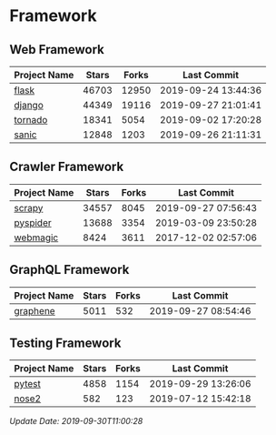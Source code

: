 # Framework

## Web Framework

| Project Name | Stars | Forks | Last Commit |
| ------------ | ----- | ----- | ----------- |
| [flask](https://github.com/pallets/flask) | 46703 | 12950 | 2019-09-24 13:44:36 |
| [django](https://github.com/django/django) | 44349 | 19116 | 2019-09-27 21:01:41 |
| [tornado](https://github.com/tornadoweb/tornado) | 18341 | 5054 | 2019-09-02 17:20:28 |
| [sanic](https://github.com/huge-success/sanic) | 12848 | 1203 | 2019-09-26 21:11:31 |

## Crawler Framework

| Project Name | Stars | Forks | Last Commit |
| ------------ | ----- | ----- | ----------- |
| [scrapy](https://github.com/scrapy/scrapy) | 34557 | 8045 | 2019-09-27 07:56:43 |
| [pyspider](https://github.com/binux/pyspider) | 13688 | 3354 | 2019-03-09 23:50:28 |
| [webmagic](https://github.com/code4craft/webmagic) | 8424 | 3611 | 2017-12-02 02:57:06 |

## GraphQL Framework

| Project Name | Stars | Forks | Last Commit |
| ------------ | ----- | ----- | ----------- |
| [graphene](https://github.com/graphql-python/graphene) | 5011 | 532 | 2019-09-27 08:54:46 |

## Testing Framework

| Project Name | Stars | Forks | Last Commit |
| ------------ | ----- | ----- | ----------- |
| [pytest](https://github.com/pytest-dev/pytest) | 4858 | 1154 | 2019-09-29 13:26:06 |
| [nose2](https://github.com/nose-devs/nose2) | 582 | 123 | 2019-07-12 15:42:18 |

*Update Date: 2019-09-30T11:00:28*